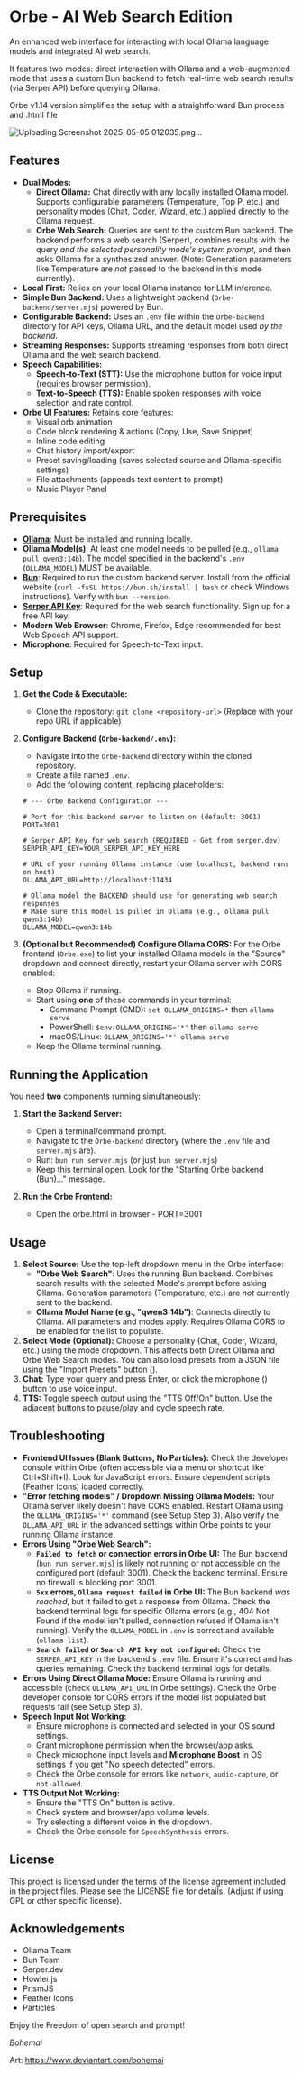 # Orbe - AI Web Search Edition

An enhanced web interface for interacting with local Ollama language models and integrated AI web search.

It features two modes: direct interaction with Ollama and a web-augmented mode that uses a custom Bun backend to fetch real-time web search results (via Serper API) before querying Ollama.

Orbe v1.14 version simplifies the setup with a straightforward Bun process and .html file


![Uploading Screenshot 2025-05-05 012035.png…]()



## Features

*   **Dual Modes:**
    *   **Direct Ollama:** Chat directly with any locally installed Ollama model. Supports configurable parameters (Temperature, Top P, etc.) and personality modes (Chat, Coder, Wizard, etc.) applied directly to the Ollama request.
    *   **Orbe Web Search:** Queries are sent to the custom Bun backend. The backend performs a web search (Serper), combines results with the query *and the selected personality mode's system prompt*, and then asks Ollama for a synthesized answer. (Note: Generation parameters like Temperature are *not* passed to the backend in this mode currently).
*   **Local First:** Relies on your local Ollama instance for LLM inference.
*   **Simple Bun Backend:** Uses a lightweight backend (`Orbe-backend/server.mjs`) powered by Bun.
*   **Configurable Backend:** Uses an `.env` file within the `Orbe-backend` directory for API keys, Ollama URL, and the default model used *by the backend*.
*   **Streaming Responses:** Supports streaming responses from both direct Ollama and the web search backend.
*   **Speech Capabilities:**
    *   **Speech-to-Text (STT):** Use the microphone button for voice input (requires browser permission).
    *   **Text-to-Speech (TTS):** Enable spoken responses with voice selection and rate control.
*   **Orbe UI Features:** Retains core features:
    *   Visual orb animation
    *   Code block rendering & actions (Copy, Use, Save Snippet)
    *   Inline code editing
    *   Chat history import/export
    *   Preset saving/loading (saves selected source and Ollama-specific settings)
    *   File attachments (appends text content to prompt)
    *   Music Player Panel

## Prerequisites

*   **[Ollama](https://ollama.com/)**: Must be installed and running locally.
*   **Ollama Model(s)**: At least one model needs to be pulled (e.g., `ollama pull qwen3:14b`). The model specified in the backend's `.env` (`OLLAMA_MODEL`) MUST be available.
*   **[Bun](https://bun.sh/)**: Required to run the custom backend server. Install from the official website (`curl -fsSL https://bun.sh/install | bash` or check Windows instructions). Verify with `bun --version`.
*   **[Serper API Key](https://serper.dev/)**: Required for the web search functionality. Sign up for a free API key.
*   **Modern Web Browser**: Chrome, Firefox, Edge recommended for best Web Speech API support.
*   **Microphone**: Required for Speech-to-Text input.

## Setup

1.  **Get the Code & Executable:**
    *   Clone the repository: `git clone <repository-url>` (Replace with your repo URL if applicable)
      
2.  **Configure Backend (`Orbe-backend/.env`):**
    *   Navigate into the `Orbe-backend` directory within the cloned repository.
    *   Create a file named `.env`.
    *   Add the following content, replacing placeholders:

    ```dotenv
    # --- Orbe Backend Configuration ---

    # Port for this backend server to listen on (default: 3001)
    PORT=3001

    # Serper API Key for web search (REQUIRED - Get from serper.dev)
    SERPER_API_KEY=YOUR_SERPER_API_KEY_HERE

    # URL of your running Ollama instance (use localhost, backend runs on host)
    OLLAMA_API_URL=http://localhost:11434

    # Ollama model the BACKEND should use for generating web search responses
    # Make sure this model is pulled in Ollama (e.g., ollama pull qwen3:14b)
    OLLAMA_MODEL=qwen3:14b
    ```
3.  **(Optional but Recommended) Configure Ollama CORS:** For the Orbe frontend (`Orbe.exe`) to list your installed Ollama models in the "Source" dropdown and connect directly, restart your Ollama server with CORS enabled:
    *   Stop Ollama if running.
    *   Start using **one** of these commands in your terminal:
        *   Command Prompt (CMD): `set OLLAMA_ORIGINS=*` then `ollama serve`
        *   PowerShell: `$env:OLLAMA_ORIGINS='*'` then `ollama serve`
        *   macOS/Linux: `OLLAMA_ORIGINS='*' ollama serve`
    *   Keep the Ollama terminal running.

## Running the Application

You need **two** components running simultaneously:

1.  **Start the Backend Server:**
    *   Open a terminal/command prompt.
    *   Navigate to the `Orbe-backend` directory (where the `.env` file and `server.mjs` are).
    *   Run: `bun run server.mjs` (or just `bun server.mjs`)
    *   Keep this terminal open. Look for the "Starting Orbe backend (Bun)..." message.

2.  **Run the Orbe Frontend:**
    *   Open the orbe.html in browser - PORT=3001

## Usage

1.  **Select Source:** Use the top-left dropdown menu in the Orbe interface:
    *   **"Orbe Web Search"**: Uses the running Bun backend. Combines search results with the selected Mode's prompt before asking Ollama. Generation parameters (Temperature, etc.) are *not* currently sent to the backend.
    *   **Ollama Model Name (e.g., "qwen3:14b")**: Connects directly to Ollama. All parameters and modes apply. Requires Ollama CORS to be enabled for the list to populate.
2.  **Select Mode (Optional):** Choose a personality (Chat, Coder, Wizard, etc.) using the mode dropdown. This affects both Direct Ollama and Orbe Web Search modes. You can also load presets from a JSON file using the "Import Presets" button (<i data-feather="download"></i>).
3.  **Chat:** Type your query and press Enter, or click the microphone (<i data-feather="mic"></i>) button to use voice input.
4.  **TTS:** Toggle speech output using the "TTS Off/On" button. Use the adjacent buttons to pause/play and cycle speech rate.

## Troubleshooting

*   **Frontend UI Issues (Blank Buttons, No Particles):** Check the developer console within Orbe (often accessible via a menu or shortcut like Ctrl+Shift+I). Look for JavaScript errors. Ensure dependent scripts (Feather Icons) loaded correctly.
*   **"Error fetching models" / Dropdown Missing Ollama Models:** Your Ollama server likely doesn't have CORS enabled. Restart Ollama using the `OLLAMA_ORIGINS='*'` command (see Setup Step 3). Also verify the `OLLAMA_API_URL` in the advanced settings within Orbe points to your running Ollama instance.
*   **Errors Using "Orbe Web Search":**
    *   **`Failed to fetch` or connection errors in Orbe UI:** The Bun backend (`bun run server.mjs`) is likely not running or not accessible on the configured port (default 3001). Check the backend terminal. Ensure no firewall is blocking port 3001.
    *   **`5xx` errors, `Ollama request failed` in Orbe UI:** The Bun backend *was reached*, but it failed to get a response from Ollama. Check the backend terminal logs for specific Ollama errors (e.g., 404 Not Found if the model isn't pulled, connection refused if Ollama isn't running). Verify the `OLLAMA_MODEL` in `.env` is correct and available (`ollama list`).
    *   **`Search failed` or `Search API key not configured`:** Check the `SERPER_API_KEY` in the backend's `.env` file. Ensure it's correct and has queries remaining. Check the backend terminal logs for details.
*   **Errors Using Direct Ollama Mode:** Ensure Ollama is running and accessible (check `OLLAMA_API_URL` in Orbe settings). Check the Orbe developer console for CORS errors if the model list populated but requests fail (see Setup Step 3).
*   **Speech Input Not Working:**
    *   Ensure microphone is connected and selected in your OS sound settings.
    *   Grant microphone permission when the browser/app asks.
    *   Check microphone input levels and **Microphone Boost** in OS settings if you get "No speech detected" errors.
    *   Check the Orbe console for errors like `network`, `audio-capture`, or `not-allowed`.
*   **TTS Output Not Working:**
    *   Ensure the "TTS On" button is active.
    *   Check system and browser/app volume levels.
    *   Try selecting a different voice in the dropdown.
    *   Check the Orbe console for `SpeechSynthesis` errors.

## License

This project is licensed under the terms of the license agreement included in the project files. Please see the LICENSE file for details. (Adjust if using GPL or other specific license).

## Acknowledgements

*   Ollama Team
*   Bun Team
*   Serper.dev
*   Howler.js
*   PrismJS
*   Feather Icons
*   Particles

Enjoy the Freedom of open search and prompt!

*Bohemai*

Art: https://www.deviantart.com/bohemai
